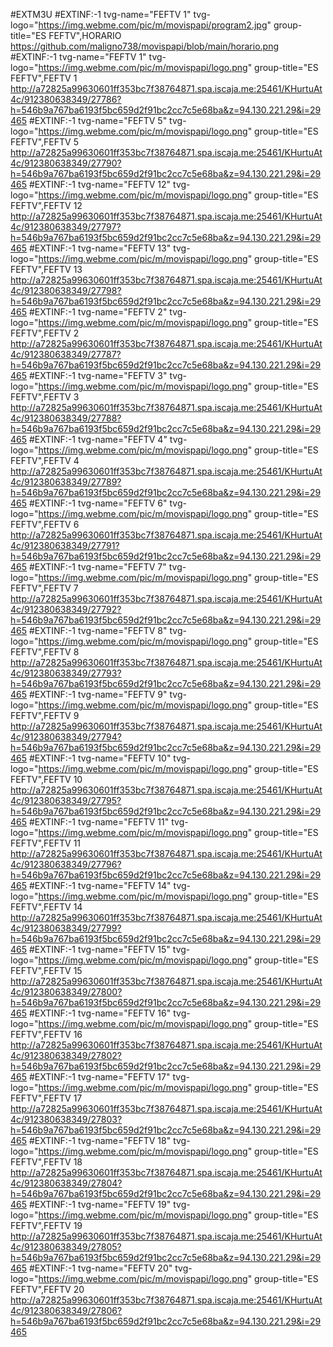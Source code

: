 #EXTM3U
#EXTINF:-1 tvg-name="FEFTV 1" tvg-logo="https://img.webme.com/pic/m/movispapi/program2.jpg" group-title="ES FEFTV",HORARIO
https://github.com/maligno738/movispapi/blob/main/horario.png
#EXTINF:-1 tvg-name="FEFTV 1" tvg-logo="https://img.webme.com/pic/m/movispapi/logo.png" group-title="ES FEFTV",FEFTV 1
http://a72825a99630601ff353bc7f38764871.spa.iscaja.me:25461/KHurtuAt4c/912380638349/27786?h=546b9a767ba6193f5bc659d2f91bc2cc7c5e68ba&z=94.130.221.29&i=29465
#EXTINF:-1 tvg-name="FEFTV 5" tvg-logo="https://img.webme.com/pic/m/movispapi/logo.png" group-title="ES FEFTV",FEFTV 5
http://a72825a99630601ff353bc7f38764871.spa.iscaja.me:25461/KHurtuAt4c/912380638349/27790?h=546b9a767ba6193f5bc659d2f91bc2cc7c5e68ba&z=94.130.221.29&i=29465
#EXTINF:-1 tvg-name="FEFTV 12" tvg-logo="https://img.webme.com/pic/m/movispapi/logo.png" group-title="ES FEFTV",FEFTV 12
http://a72825a99630601ff353bc7f38764871.spa.iscaja.me:25461/KHurtuAt4c/912380638349/27797?h=546b9a767ba6193f5bc659d2f91bc2cc7c5e68ba&z=94.130.221.29&i=29465
#EXTINF:-1 tvg-name="FEFTV 13" tvg-logo="https://img.webme.com/pic/m/movispapi/logo.png" group-title="ES FEFTV",FEFTV 13
http://a72825a99630601ff353bc7f38764871.spa.iscaja.me:25461/KHurtuAt4c/912380638349/27798?h=546b9a767ba6193f5bc659d2f91bc2cc7c5e68ba&z=94.130.221.29&i=29465
#EXTINF:-1 tvg-name="FEFTV 2" tvg-logo="https://img.webme.com/pic/m/movispapi/logo.png" group-title="ES FEFTV",FEFTV 2
http://a72825a99630601ff353bc7f38764871.spa.iscaja.me:25461/KHurtuAt4c/912380638349/27787?h=546b9a767ba6193f5bc659d2f91bc2cc7c5e68ba&z=94.130.221.29&i=29465
#EXTINF:-1 tvg-name="FEFTV 3" tvg-logo="https://img.webme.com/pic/m/movispapi/logo.png" group-title="ES FEFTV",FEFTV 3
http://a72825a99630601ff353bc7f38764871.spa.iscaja.me:25461/KHurtuAt4c/912380638349/27788?h=546b9a767ba6193f5bc659d2f91bc2cc7c5e68ba&z=94.130.221.29&i=29465
#EXTINF:-1 tvg-name="FEFTV 4" tvg-logo="https://img.webme.com/pic/m/movispapi/logo.png" group-title="ES FEFTV",FEFTV 4
http://a72825a99630601ff353bc7f38764871.spa.iscaja.me:25461/KHurtuAt4c/912380638349/27789?h=546b9a767ba6193f5bc659d2f91bc2cc7c5e68ba&z=94.130.221.29&i=29465
#EXTINF:-1 tvg-name="FEFTV 6" tvg-logo="https://img.webme.com/pic/m/movispapi/logo.png" group-title="ES FEFTV",FEFTV 6
http://a72825a99630601ff353bc7f38764871.spa.iscaja.me:25461/KHurtuAt4c/912380638349/27791?h=546b9a767ba6193f5bc659d2f91bc2cc7c5e68ba&z=94.130.221.29&i=29465
#EXTINF:-1 tvg-name="FEFTV 7" tvg-logo="https://img.webme.com/pic/m/movispapi/logo.png" group-title="ES FEFTV",FEFTV 7
http://a72825a99630601ff353bc7f38764871.spa.iscaja.me:25461/KHurtuAt4c/912380638349/27792?h=546b9a767ba6193f5bc659d2f91bc2cc7c5e68ba&z=94.130.221.29&i=29465
#EXTINF:-1 tvg-name="FEFTV 8" tvg-logo="https://img.webme.com/pic/m/movispapi/logo.png" group-title="ES FEFTV",FEFTV 8
http://a72825a99630601ff353bc7f38764871.spa.iscaja.me:25461/KHurtuAt4c/912380638349/27793?h=546b9a767ba6193f5bc659d2f91bc2cc7c5e68ba&z=94.130.221.29&i=29465
#EXTINF:-1 tvg-name="FEFTV 9" tvg-logo="https://img.webme.com/pic/m/movispapi/logo.png" group-title="ES FEFTV",FEFTV 9
http://a72825a99630601ff353bc7f38764871.spa.iscaja.me:25461/KHurtuAt4c/912380638349/27794?h=546b9a767ba6193f5bc659d2f91bc2cc7c5e68ba&z=94.130.221.29&i=29465
#EXTINF:-1 tvg-name="FEFTV 10" tvg-logo="https://img.webme.com/pic/m/movispapi/logo.png" group-title="ES FEFTV",FEFTV 10
http://a72825a99630601ff353bc7f38764871.spa.iscaja.me:25461/KHurtuAt4c/912380638349/27795?h=546b9a767ba6193f5bc659d2f91bc2cc7c5e68ba&z=94.130.221.29&i=29465
#EXTINF:-1 tvg-name="FEFTV 11" tvg-logo="https://img.webme.com/pic/m/movispapi/logo.png" group-title="ES FEFTV",FEFTV 11
http://a72825a99630601ff353bc7f38764871.spa.iscaja.me:25461/KHurtuAt4c/912380638349/27796?h=546b9a767ba6193f5bc659d2f91bc2cc7c5e68ba&z=94.130.221.29&i=29465
#EXTINF:-1 tvg-name="FEFTV 14" tvg-logo="https://img.webme.com/pic/m/movispapi/logo.png" group-title="ES FEFTV",FEFTV 14
http://a72825a99630601ff353bc7f38764871.spa.iscaja.me:25461/KHurtuAt4c/912380638349/27799?h=546b9a767ba6193f5bc659d2f91bc2cc7c5e68ba&z=94.130.221.29&i=29465
#EXTINF:-1 tvg-name="FEFTV 15" tvg-logo="https://img.webme.com/pic/m/movispapi/logo.png" group-title="ES FEFTV",FEFTV 15
http://a72825a99630601ff353bc7f38764871.spa.iscaja.me:25461/KHurtuAt4c/912380638349/27800?h=546b9a767ba6193f5bc659d2f91bc2cc7c5e68ba&z=94.130.221.29&i=29465
#EXTINF:-1 tvg-name="FEFTV 16" tvg-logo="https://img.webme.com/pic/m/movispapi/logo.png" group-title="ES FEFTV",FEFTV 16
http://a72825a99630601ff353bc7f38764871.spa.iscaja.me:25461/KHurtuAt4c/912380638349/27802?h=546b9a767ba6193f5bc659d2f91bc2cc7c5e68ba&z=94.130.221.29&i=29465
#EXTINF:-1 tvg-name="FEFTV 17" tvg-logo="https://img.webme.com/pic/m/movispapi/logo.png" group-title="ES FEFTV",FEFTV 17
http://a72825a99630601ff353bc7f38764871.spa.iscaja.me:25461/KHurtuAt4c/912380638349/27803?h=546b9a767ba6193f5bc659d2f91bc2cc7c5e68ba&z=94.130.221.29&i=29465
#EXTINF:-1 tvg-name="FEFTV 18" tvg-logo="https://img.webme.com/pic/m/movispapi/logo.png" group-title="ES FEFTV",FEFTV 18
http://a72825a99630601ff353bc7f38764871.spa.iscaja.me:25461/KHurtuAt4c/912380638349/27804?h=546b9a767ba6193f5bc659d2f91bc2cc7c5e68ba&z=94.130.221.29&i=29465
#EXTINF:-1 tvg-name="FEFTV 19" tvg-logo="https://img.webme.com/pic/m/movispapi/logo.png" group-title="ES FEFTV",FEFTV 19
http://a72825a99630601ff353bc7f38764871.spa.iscaja.me:25461/KHurtuAt4c/912380638349/27805?h=546b9a767ba6193f5bc659d2f91bc2cc7c5e68ba&z=94.130.221.29&i=29465
#EXTINF:-1 tvg-name="FEFTV 20" tvg-logo="https://img.webme.com/pic/m/movispapi/logo.png" group-title="ES FEFTV",FEFTV 20
http://a72825a99630601ff353bc7f38764871.spa.iscaja.me:25461/KHurtuAt4c/912380638349/27806?h=546b9a767ba6193f5bc659d2f91bc2cc7c5e68ba&z=94.130.221.29&i=29465




